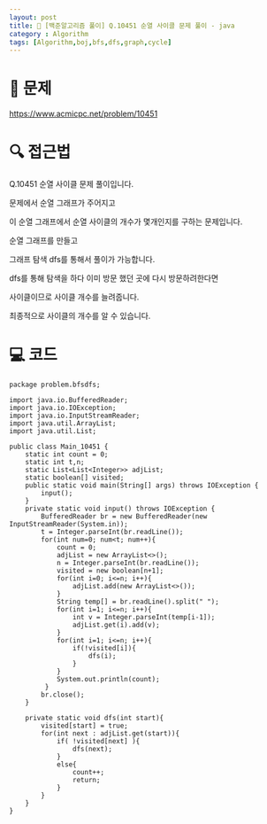 ```yaml
---
layout: post
title: 📖 [백준알고리즘 풀이] Q.10451 순열 사이클 문제 풀이 - java
category : Algorithm
tags: [Algorithm,boj,bfs,dfs,graph,cycle]
---
```

# 📖 문제
https://www.acmicpc.net/problem/10451

# 🔍 접근법

Q.10451 순열 사이클 문제 풀이입니다.

문제에서 순열 그래프가 주어지고

이 순열 그래프에서 순열 사이클의 개수가 몇개인지를 구하는 문제입니다.

순열 그래프를 만들고

그래프 탐색 dfs를 통해서 풀이가 가능합니다.

dfs를 통해 탐색을 하다 이미 방문 했던 곳에 다시 방문하려한다면

사이클이므로 사이클 개수를 늘려줍니다.

최종적으로 사이클의 개수를 알 수 있습니다. 
               
               
# 💻 코드

```
package problem.bfsdfs;

import java.io.BufferedReader;
import java.io.IOException;
import java.io.InputStreamReader;
import java.util.ArrayList;
import java.util.List;

public class Main_10451 {
    static int count = 0;
    static int t,n;
    static List<List<Integer>> adjList;
    static boolean[] visited;
    public static void main(String[] args) throws IOException {
        input();
    }
    private static void input() throws IOException {
        BufferedReader br = new BufferedReader(new InputStreamReader(System.in));
        t = Integer.parseInt(br.readLine());
        for(int num=0; num<t; num++){
            count = 0;
            adjList = new ArrayList<>();
            n = Integer.parseInt(br.readLine());
            visited = new boolean[n+1];
            for(int i=0; i<=n; i++){
                adjList.add(new ArrayList<>());
            }
            String temp[] = br.readLine().split(" ");
            for(int i=1; i<=n; i++){
                int v = Integer.parseInt(temp[i-1]);
                adjList.get(i).add(v);
            }
            for(int i=1; i<=n; i++){
                if(!visited[i]){
                    dfs(i);
                }
            }
            System.out.println(count);
         }
        br.close();
    }

    private static void dfs(int start){
        visited[start] = true;
        for(int next : adjList.get(start)){
            if( !visited[next] ){
                dfs(next);
            }
            else{
                count++;
                return;
            }
        }
    }
}

```